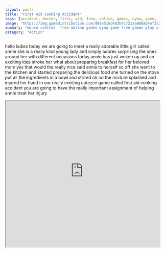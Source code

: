 ```yaml
---
layout: posts
title: "First Aid Cooking Accident"
tags: [accident, doctor, first, aid, free, online, games, oyna, game, free, games, play, play, games]
image: "https://img.gamedistribution.com/d0aa518d4d3bfc721aa0b8ab4ef32269.jpg"
summary: "mouse control  free online games oyna game free games play play games"
category: "Action"
---
```


hello ladies today we are going to meet a really adorable little girl called annie she is a really kind young lady and simply adores surprising the ones around her with different occasions today annie has just woken up and an exciting idea stroke her what about preparing breakfast for her beloved mom yes that would the really nice said annie to herself so off she went to the kitchen and started preparing the delicious food she turned on the stove put all the ingredients in a bowl and stirred oh no the mixture splashed and injured her hand in our really exciting cutezee game called first aid cooking accident you are going to have the really important assignment of helping annie treat her injury

<iframe width="100%" height="480px;" src="https://flash.gamedistribution.com?game=d0aa518d4d3bfc721aa0b8ab4ef32269"></iframe>